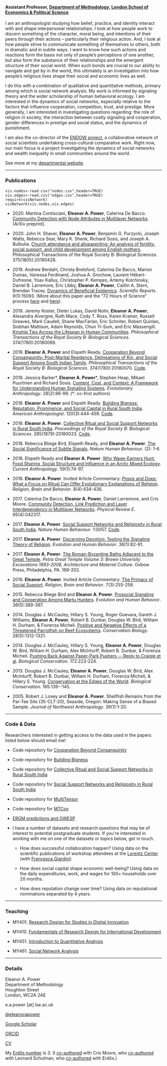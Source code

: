 #### Assistant Professor, [Department of Methodology](http://www.lse.ac.uk/methodology), [London School of Economics & Political Science](https://www.lse.ac.uk/)

I am an anthropologist studying how belief, practice, and identity interact with and shape interpersonal relationships. I look at how people work to discern something of the character, moral being, and intentions of their peers through their actions – particularly their religious action. And, I look at how people strive to communicate something of themselves to others, both in dramatic and in subtle ways. I want to know how such actions and reactions form the basis not only of people’s perceptions of one another, but also form the substance of their relationships and the emergent structure of their social world. When such bonds are crucial to our ability to navigate and get by in the world, this ultimately is an investigation into how people’s religious lives shape their social and economic lives as well.

I do this with a combination of qualitative and quantitative methods, primary among which is social network analysis. My work is informed by signaling theory and the wider scholarship of human behavioral ecology. I am interested in the dynamics of social networks, especially relative to the factors that influence cooperation, competition, trust, and prestige. More generally, I am interested in investigating questions regarding: the role of religion in society, the interaction between costly signaling and cooperation, gender differences in prestige and social status, and the dynamics of punishment.

I am also the co-director of the [ENDOW project](https://endowproject.github.io/), a collaborative network of social scientists undertaking cross-cultural comparative work. Right now, our main focus is a project investigating the dynamics of social networks and wealth inequality in small communities around the world. 

See more at my [departmental website](http://www.lse.ac.uk/Methodology/People/Academic-Staff/Eleanor-Power/Eleanor-Power).

---------------------

### Publications
```{r, message=FALSE,echo=FALSE,warning=FALSE}
vis.nodes<-read.csv("nodes.csv",header=TRUE)
vis.edges<-read.csv("edges.csv",header=TRUE)
require(visNetwork)
visNetwork(vis.nodes,vis.edges)
```

* 2020\. Martina Contisciani, **Eleanor A. Power**, Caterina De Bacco. [Community Detection with Node Attributes in Multilayer Networks](http://arxiv.org/abs/2004.09160). (ArXiv preprint). 

* 2020\. John H. Shaver, **Eleanor A. Power**, Benjamin G. Purzycki, Joseph Watts, Rebecca Sear, Mary K. Shenk, Richard Sosis, and Joseph A. Bulbulia. [Church attendance and alloparenting: An analysis of fertility, social support, and child development among English mothers](https://royalsocietypublishing.org/doi/10.1098/rstb.2019.0428). Philosophical Transactions of the Royal Society B: Biological Sciences. 375(1805):20190428.

* 2019\. Andrew Berdahl, Christa Brelsford, Caterina De Bacco, Marion Dumas, Vanessa Ferdinand, Joshua A. Grochow, Laurent Hébert-Dufresne, Yoav Kallus, Christopher P. Kempes, Artemy Kolchinsky, Daniel B. Larremore, Eric Libby, **Eleanor A. Power**, Caitlin A. Stern, Brendan Tracey. [Dynamics of Beneficial Epidemics](https://www.nature.com/articles/s41598-019-50039-w). *Scientific Reports*. 9(1):15093. (More about this paper and the "72 Hours of Science" process [here](https://arxiv.org/abs/1604.02096) and [here](https://gizmodo.com/when-things-go-viral-and-everybody-wins-1769950969)).

* 2019\. Jeremy Koster, Dieter Lukas, David Nolin, **Eleanor A. Power**, Alexandra Alvergne, Ruth Mace, Cody T. Ross, Karen Kramer, Russell Greaves, Mark Caudell, Shane MacFarlan, Eric Schniter, Robert Quinlan, Siobhan Mattison, Adam Reynolds, Chun Yi-Sum, and Eric Massengill. [Kinship Ties Across the Lifespan in Human Communities](https://royalsocietypublishing.org/doi/10.1098/rstb.2018.0069). *Philosophical Transactions of the Royal Society B: Biological Sciences*. 374(1780):20180069.

* 2019\. **Eleanor A. Power** and Elspeth Ready. [Cooperation Beyond Consanguinity:  Post-Marital Residence, Delineations of Kin, and Social Support Among South Indian Tamils](https://royalsocietypublishing.org/doi/10.1098/rstb.2018.0070). *Philosophical Transactions of the Royal Society B: Biological Sciences*. 374(1780):20180070. [Code](https://github.com/eapower/Kinship).

* 2019\. Jessica Barker\*, **Eleanor A. Power**\*, Stephen Heap, Mikael Puurtinen and Richard Sosis. [Content, Cost, and Context: A Framework for Understanding Human Signaling Systems](https://onlinelibrary.wiley.com/doi/10.1002/evan.21768). *Evolutionary Anthropology*. 28(2):86-99. (\*: co-first authors)

* 2018\. **Eleanor A. Power** and Elspeth Ready. [Building Bigness: Reputation, Prominence, and Social Capital in Rural South India](https://anthrosource.onlinelibrary.wiley.com/doi/full/10.1111/aman.13100). *American Anthropologist*. 120(3):444-459. [Code](https://github.com/eapower/BuildingBigness).

* 2018\. **Eleanor A. Power**. [Collective Ritual and Social Support Networks in Rural South India](https://royalsocietypublishing.org/doi/full/10.1098/rspb.2018.0023). *Proceedings of the Royal Society B: Biological Sciences*. 285(1879):20180023. [Code](https://github.com/eapower/CollectiveRitual).

* 2018\. Rebecca Bliege Bird, Elspeth Ready, and **Eleanor A. Power**. [The Social Significance of Subtle Signals](https://doi.org/10.1038/s41562-018-0298-3). *Nature Human Behaviour*. (2): 1-6.

* 2018\. Elspeth Ready and **Eleanor A. Power**. [Why Wage-Earners Hunt. Food Sharing, Social Structure and Influence in an Arctic Mixed Ecology](http://doi.org/10.1086/696018). *Current Anthropology*. 59(1):74-97.

* 2018\. **Eleanor A. Power**. Invited Article Commentary: [*Praxis* and *Doxa*: What a Focus on Ritual Can Offer Evolutionary Explanations of Religion](https://www.tandfonline.com/doi/full/10.1080/2153599X.2017.1323786). *Religion, Brain and Behavior*. 8(4):434-436.

* 2017\. Caterina De Bacco, **Eleanor A. Power**, Daniel Larremore, and Cris Moore. [Community Detection, Link Prediction and Layer Interdependency in Multilayer Networks](https://journals.aps.org/pre/abstract/10.1103/PhysRevE.95.042317). *Physical Review E*. 95(4):042317. 

* 2017\. **Eleanor A. Power**. [Social Support Networks and Religiosity in Rural South India](https://www.nature.com/articles/s41562-017-0057).  *Nature Human Behaviour*. 1:0057. [Code](https://github.com/eapower/NatHumBehavCode).

* 2017\. **Eleanor A. Power**. [Discerning Devotion: Testing the Signaling Theory of Religion](https://www.sciencedirect.com/science/article/pii/S1090513816300472). *Evolution and Human Behavior*. 38(1):82-91.

* 2017\. **Eleanor A. Power**. [The Roman-Byzantine Baths Adjacent to the Great Temple](http://www.oxbowbooks.com/oxbow/petra-great-temple-volume-3.html). *Petra Great Temple Volume 3: Brown University Excavations 1993-2008, Architecture and Material Culture*. Oxbow Press, Philadelphia, PA. 188-202. 

* 2016\. **Eleanor A. Power**. Invited Article Commentary: [The Primacy of Social Support](https://www.tandfonline.com/doi/full/10.1080/2153599X.2016.1156560). *Religion, Brain and Behavior*. 7(3):255-258.

* 2015\. Rebecca Bliege Bird and **Eleanor A. Power**. [Prosocial Signaling and Cooperation Among Martu Hunters](https://www.sciencedirect.com/science/article/pii/S1090513815000215). *Evolution and Human Behavior*. 36(5):389-397.

* 2014\. Douglas J. McCauley, Hillary S. Young, Roger Guevara, Gareth J. Williams, **Eleanor A. Power**, Robert B. Dunbar, Douglas W. Bird, William H. Durham, \& Fiorenza Micheli. [Positive and Negative Effects of a Threatened Parrotfish on Reef Ecosystems](https://onlinelibrary.wiley.com/doi/full/10.1111/cobi.12314). *Conservation Biology*. 28(5):1312-1321.

* 2014\. Douglas J. McCauley, Hillary S. Young, **Eleanor A. Power**, Douglas W. Bird, William H. Durham, Alex McInturff, Robert B. Dunbar, \& Fiorenza Micheli. [Pushing Back Against Paper-Park Pushers -- Reply to Craigie et al](https://www.sciencedirect.com/science/article/pii/S0006320714000913). *Biological Conservation*. 172:223-224.

* 2013\. Douglas J. McCauley, **Eleanor A. Power**, Douglas W. Bird, Alex McInturff, Robert B. Dunbar, William H. Durham, Fiorenza Micheli, \& Hillary S. Young. [Conservation at the Edges of the World](https://www.sciencedirect.com/science/article/pii/S0006320713001766). *Biological Conservation*. 165:139--145. 

* 2005\. Robert J. Losey and **Eleanor A. Power**. Shellfish Remains from the Par-Tee Site (35-CLT-20), Seaside, Oregon: Making Sense of a Biased Sample. *Journal of Northwest Anthropology*. 39(1):1-20.



---------------------

### Code & Data

Researchers interested in getting access to the data used in the papers listed below should email me!

* Code repository for [Cooperation Beyond Consanguinity](https://github.com/eapower/Kinship)

* Code repository for [Building Bigness](https://github.com/eapower/BuildingBigness)

* Code repository for [Collective Ritual and Social Support Networks in Rural South India](https://github.com/eapower/CollectiveRitual)

* Code repository for [Social Support Networks and Religiosity in Rural South India](https://github.com/eapower/NatHumBehavCode)

* Code repository for [MultiTensor](https://github.com/cdebacco/MultiTensor)

* Code repository for [MTCov](https://github.com/mcontisc/MTCOV)

* [ERGM predictions and GWESP](https://eehh-stanford.github.io/SNA-workshop/ergm-predictions.html)

* I have a number of datasets and research questions that may be of interest to potential postgraduate students. If you're interested in working with me on one of the datasets or topics below, get in touch.

  - How does successful collaboration happen? Using data on the scientific publications of workshop attendees at the [Lorentz Center](https://lorentzcenter.nl/) (with [Francesca Giardini](https://www.francescagiardini.eu/)). 

  - How does social capital shape economic well-being? Using data on the daily expenditures, work, and wages for 100+ households over 20 months. 

  - How does reputation change over time? Using data on reputational nominations separated by 4 years.

---------------------

### Teaching

* MY401. [Research Design for Studies in Digital Innovation](http://www.lse.ac.uk/resources/calendar/courseGuides/MY/2018_MY401.htm)

* MY410. [Fundamentals of Research Design for International Development](http://www.lse.ac.uk/resources/calendar/courseGuides/MY/2018_MY410.htm)

* MY451. [Introduction to Quantitative Analysis](http://www.lse.ac.uk/resources/calendar/courseGuides/MY/2018_MY451.htm)

* MY461. [Social Network Analysis](http://www.lse.ac.uk/resources/calendar/courseGuides/MY/2018_MY461.htm)

---------------------

### Details

Eleanor A. Power \
Department of Methodology \
Houghton Street \
London, WC2A 2AE

e.a.power [at] lse.ac.uk

[\@eleanorapower](https://twitter.com/eleanorapower)

[Google Scholar](https://scholar.google.com/citations?user=1eWtkAQAAAAJ&hl=en&oi=ao)

[ORCID](https://orcid.org/0000-0002-3064-2050)

[CV](https://github.com/eapower/eapower.github.io/blob/master/EPower_CV.pdf)

My [Erdős number](https://en.wikipedia.org/wiki/Erd%C5%91s_number) is 3. (I [co-authored](https://journals.aps.org/pre/abstract/10.1103/PhysRevE.95.042317) with Cris Moore, who [co-authored](https://epubs.siam.org/doi/abs/10.1137/050644896?casa_token=H0yHa-rMDbsAAAAA%3AkbEVLEf4fCuxHoMv1nex4Lt4uBdLdBG-IUyYo4_x_pd2O6mCajZXeh5s--LBc2UWMNCiSH0q&) with Leonard Schulman, who [co-authored](https://link.springer.com/article/10.1007/BF01215345) with Erdős.)
